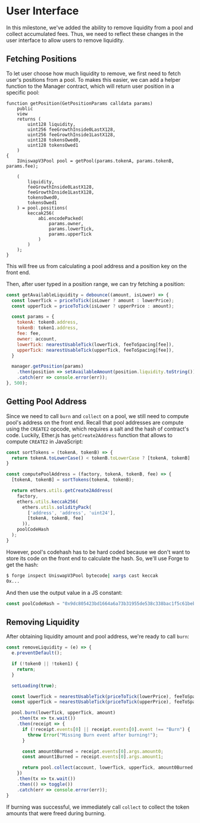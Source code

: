 # User Interface

In this milestone, we've added the ability to remove liquidity from a pool and collect accumulated fees. Thus, we need to reflect these changes in the user interface to allow users to remove liquidity.

## Fetching Positions

To let user choose how much liquidity to remove, we first need to fetch user's positions from a pool. To makes this easier, we can add a helper function to the Manager contract, which will return user position in a specific pool:
```solidity
function getPosition(GetPositionParams calldata params)
    public
    view
    returns (
        uint128 liquidity,
        uint256 feeGrowthInside0LastX128,
        uint256 feeGrowthInside1LastX128,
        uint128 tokensOwed0,
        uint128 tokensOwed1
    )
{
    IUniswapV3Pool pool = getPool(params.tokenA, params.tokenB, params.fee);

    (
        liquidity,
        feeGrowthInside0LastX128,
        feeGrowthInside1LastX128,
        tokensOwed0,
        tokensOwed1
    ) = pool.positions(
        keccak256(
            abi.encodePacked(
                params.owner,
                params.lowerTick,
                params.upperTick
            )
        )
    );
}
```

This will free us from calculating a pool address and a position key on the front end.

Then, after user typed in a position range, we can try fetching a position:
```js
const getAvailableLiquidity = debounce((amount, isLower) => {
  const lowerTick = priceToTick(isLower ? amount : lowerPrice);
  const upperTick = priceToTick(isLower ? upperPrice : amount);

  const params = {
    tokenA: token0.address,
    tokenB: token1.address,
    fee: fee,
    owner: account,
    lowerTick: nearestUsableTick(lowerTick, feeToSpacing[fee]),
    upperTick: nearestUsableTick(upperTick, feeToSpacing[fee]),
  }

  manager.getPosition(params)
    .then(position => setAvailableAmount(position.liquidity.toString()))
    .catch(err => console.error(err));
}, 500);
```

## Getting Pool Address

Since we need to call `burn` and `collect` on a pool, we still need to compute pool's address on the front end. Recall that pool addresses are compute using the `CREATE2` opcode, which requires a salt and the hash of contract's code. Luckily, Ether.js has `getCreate2Address` function that allows to compute `CREATE2` in JavaScript:

```js
const sortTokens = (tokenA, tokenB) => {
  return tokenA.toLowerCase() < tokenB.toLowerCase ? [tokenA, tokenB] : [tokenB, tokenA];
}

const computePoolAddress = (factory, tokenA, tokenB, fee) => {
  [tokenA, tokenB] = sortTokens(tokenA, tokenB);

  return ethers.utils.getCreate2Address(
    factory,
    ethers.utils.keccak256(
      ethers.utils.solidityPack(
        ['address', 'address', 'uint24'],
        [tokenA, tokenB, fee]
      )),
    poolCodeHash
  );
}
```

However, pool's codehash has to be hard coded because we don't want to store its code on the front end to calculate the hash. So, we'll use Forge to get the hash:

```bash
$ forge inspect UniswapV3Pool bytecode| xargs cast keccak 
0x...
```

And then use the output value in a JS constant:
```js
const poolCodeHash = "0x9dc805423bd1664a6a73b31955de538c338bac1f5c61beb8f4635be5032076a2";
```

## Removing Liquidity

After obtaining liquidity amount and pool address, we're ready to call `burn`:

```js
const removeLiquidity = (e) => {
  e.preventDefault();

  if (!token0 || !token1) {
    return;
  }

  setLoading(true);

  const lowerTick = nearestUsableTick(priceToTick(lowerPrice), feeToSpacing[fee]);
  const upperTick = nearestUsableTick(priceToTick(upperPrice), feeToSpacing[fee]);

  pool.burn(lowerTick, upperTick, amount)
    .then(tx => tx.wait())
    .then(receipt => {
      if (!receipt.events[0] || receipt.events[0].event !== "Burn") {
        throw Error("Missing Burn event after burning!");
      }

      const amount0Burned = receipt.events[0].args.amount0;
      const amount1Burned = receipt.events[0].args.amount1;

      return pool.collect(account, lowerTick, upperTick, amount0Burned, amount1Burned)
    })
    .then(tx => tx.wait())
    .then(() => toggle())
    .catch(err => console.error(err));
}
```

If burning was successful, we immediately call `collect` to collect the token amounts that were freed during burning.